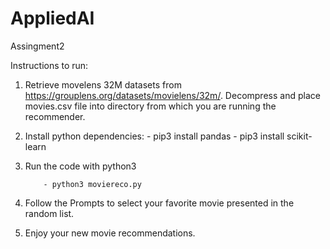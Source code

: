 # AppliedAI

Assingment2 



Instructions to run:

1.  Retrieve movelens 32M datasets from https://grouplens.org/datasets/movielens/32m/.  Decompress and place movies.csv file into directory from which you are running the recommender.
2.  Install python dependencies:
           - pip3 install pandas
           - pip3 install scikit-learn

3. Run the code with python3

           - python3 moviereco.py

4. Follow the Prompts to select your favorite movie presented in the random list.
5. Enjoy your new movie recommendations.
